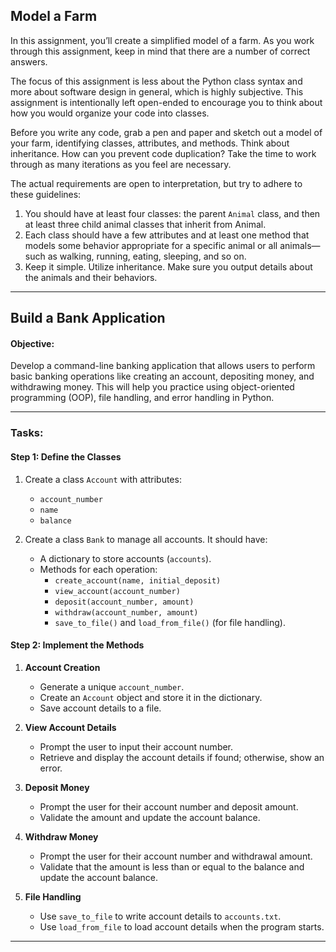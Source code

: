 ## Model a Farm

In this assignment, you’ll create a simplified model of a farm. As you work through this assignment, keep in mind that there are a number of correct answers.

The focus of this assignment is less about the Python class syntax and more about software design in general, which is highly subjective. This assignment is intentionally left open-ended to encourage you to think about how you would organize your code into classes.

Before you write any code, grab a pen and paper and sketch out a model of your farm, identifying classes, attributes, and methods. Think about inheritance. How can you prevent code duplication? Take the time to work through as many iterations as you feel are
necessary.

The actual requirements are open to interpretation, but try to adhere to these guidelines:

1. You should have at least four classes: the parent `Animal` class, and then at least three child animal classes that inherit from Animal.
2. Each class should have a few attributes and at least one method that models some behavior appropriate for a specific animal or all animals—such as walking, running, eating, sleeping, and so on.
3. Keep it simple. Utilize inheritance. Make sure you output details about the animals and their behaviors.

---

## Build a Bank Application

#### **Objective:**
Develop a command-line banking application that allows users to perform basic banking operations like creating an account, depositing money, and withdrawing money. This will help you practice using object-oriented programming (OOP), file handling, and error handling in Python.

---

### **Tasks:**

#### **Step 1: Define the Classes**
1. Create a class `Account` with attributes:
   - `account_number`
   - `name`
   - `balance`

2. Create a class `Bank` to manage all accounts. It should have:
   - A dictionary to store accounts (`accounts`).
   - Methods for each operation:
     - `create_account(name, initial_deposit)`
     - `view_account(account_number)`
     - `deposit(account_number, amount)`
     - `withdraw(account_number, amount)`
     - `save_to_file()` and `load_from_file()` (for file handling).


#### **Step 2: Implement the Methods**
1. **Account Creation**
   - Generate a unique `account_number`.
   - Create an `Account` object and store it in the dictionary.
   - Save account details to a file.

2. **View Account Details**
   - Prompt the user to input their account number.
   - Retrieve and display the account details if found; otherwise, show an error.

3. **Deposit Money**
   - Prompt the user for their account number and deposit amount.
   - Validate the amount and update the account balance.

4. **Withdraw Money**
   - Prompt the user for their account number and withdrawal amount.
   - Validate that the amount is less than or equal to the balance and update the account balance.

5. **File Handling**
   - Use `save_to_file` to write account details to `accounts.txt`.
   - Use `load_from_file` to load account details when the program starts.

---

